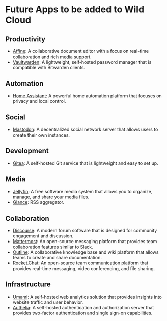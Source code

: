 # Future Apps to be added to Wild Cloud

## Productivity

- [Affine](https://docs.affine.pro/self-host-affine): A collaborative document editor with a focus on real-time collaboration and rich media support.
- [Vaultwarden](https://github.com/dani-garcia/vaultwarden): A lightweight, self-hosted password manager that is compatible with Bitwarden clients.

## Automation

- [Home Assistant](https://www.home-assistant.io/installation/linux): A powerful home automation platform that focuses on privacy and local control.

## Social

- [Mastodon](https://docs.joinmastodon.org/admin/install/): A decentralized social network server that allows users to create their own instances.

## Development

- [Gitea](https://docs.gitea.io/en-us/install-from-binary/): A self-hosted Git service that is lightweight and easy to set up.

## Media

- [Jellyfin](https://jellyfin.org/downloads/server): A free software media system that allows you to organize, manage, and share your media files.
- [Glance](https://github.com/glanceapp/glance): RSS aggregator.

## Collaboration

- [Discourse](https://github.com/discourse/discourse): A modern forum software that is designed for community engagement and discussion.
- [Mattermost](https://docs.mattermost.com/guides/install.html): An open-source messaging platform that provides team collaboration features similar to Slack.
- [Outline](https://docs.getoutline.com/install): A collaborative knowledge base and wiki platform that allows teams to create and share documentation.
- [Rocket.Chat](https://rocket.chat/docs/installation/manual-installation/): An open-source team communication platform that provides real-time messaging, video conferencing, and file sharing.

## Infrastructure

- [Umami](https://umami.is/docs/installation): A self-hosted web analytics solution that provides insights into website traffic and user behavior.
- [Authelia](https://authelia.com/docs/): A self-hosted authentication and authorization server that provides two-factor authentication and single sign-on capabilities.


